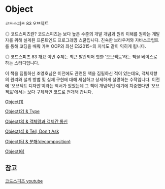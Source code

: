 # Object

코드스피츠 83 오브젝트

◎ 코드스피츠란?
코드스피츠는 보다 높은 수준의 개발 개념과 원리 이해를 원하는 개발자를 위해 설계된 프론트엔드 프로그래밍 스쿨입니다. 친숙한 브라우저와 자바스크립트를 통해 코딩을 배워 가며 OOP와 최신 ES2015+의 지식도 같이 익히게 됩니다.

◎ 코드스피츠 83 개요
이번 주제는 최근 발간되어 핫한 ‘오브젝트’라는 책을 베이스로 하는 스터디입니다.

이 책을 집필하신 조영호님은 이전에도 관련된 책을 집필하신 적이 있는데요, 객체지향의 원리와 설계 방법 및 실제 구현에 대해 세심하고 상세하게 설명하는 수작입니다.
이전에 ‘오브젝트 디자인’이라는 역서가 있었는데 그 책이 개념적인 얘기에 치중했다면 ‘오브젝트’에서는 보다 구체적인 코드로 전개해 갑니다.

[Object(1)](object_1.md)

[Object(2) & Type](object_2.md)

[Object(3) & 객체망과 객체간 통신](object_3.md)

[Object(4) & Tell, Don't Ask](object_4.md)

[Object(5) & 분해(decomposition)](object_5.md)

[Object(6)](object_6.md)

## 참고

[코드스피츠 youtube](https://youtu.be/sWyZUzQW3IM)
